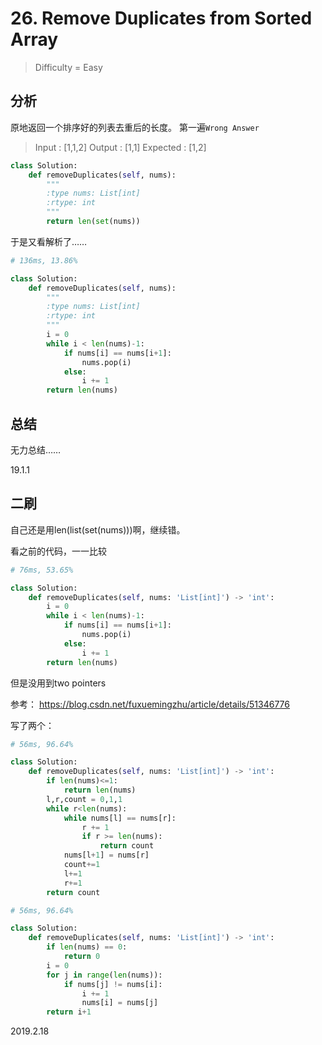 # 26. Remove Duplicates from Sorted Array

> Difficulty = Easy

## 分析

原地返回一个排序好的列表去重后的长度。
第一遍`Wrong Answer`
> Input : [1,1,2]
> Output : [1,1]
> Expected : [1,2]

```python
class Solution:
    def removeDuplicates(self, nums):
        """
        :type nums: List[int]
        :rtype: int
        """
        return len(set(nums))
```
于是又看解析了……
```python
# 136ms, 13.86%

class Solution:
    def removeDuplicates(self, nums):
        """
        :type nums: List[int]
        :rtype: int
        """
		i = 0
		while i < len(nums)-1:
			if nums[i] == nums[i+1]:
				nums.pop(i)
			else:
				i += 1
		return len(nums)
```

## 总结

无力总结……

19.1.1


## 二刷

自己还是用len(list(set(nums)))啊，继续错。

看之前的代码，一一比较

```python
# 76ms, 53.65%

class Solution:
    def removeDuplicates(self, nums: 'List[int]') -> 'int':
        i = 0
        while i < len(nums)-1:
            if nums[i] == nums[i+1]:
                nums.pop(i)
            else:
                i += 1
        return len(nums)
```

但是没用到two pointers

参考： https://blog.csdn.net/fuxuemingzhu/article/details/51346776

写了两个：


```python
# 56ms, 96.64%

class Solution:
    def removeDuplicates(self, nums: 'List[int]') -> 'int':
        if len(nums)<=1:
            return len(nums)
        l,r,count = 0,1,1
        while r<len(nums):
            while nums[l] == nums[r]:
                r += 1
                if r >= len(nums):
                    return count
            nums[l+1] = nums[r]
            count+=1
            l+=1
            r+=1
        return count
```

```python
# 56ms, 96.64%

class Solution:
    def removeDuplicates(self, nums: 'List[int]') -> 'int':
        if len(nums) == 0:
            return 0
        i = 0
        for j in range(len(nums)):
            if nums[j] != nums[i]:
                i += 1
                nums[i] = nums[j]
        return i+1
```

2019.2.18
